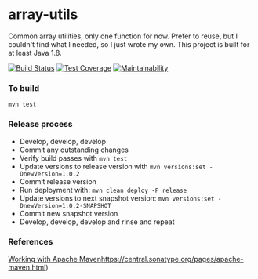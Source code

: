 # array-utils

Common array utilities, only one function for now. Prefer to reuse, but I
 couldn't find what I needed, so I just wrote my own. This project is built for
 at least Java 1.8.

[![Build Status](https://travis-ci.com/roycetech/array-utils.svg?branch=master)](https://travis-ci.com/roycetech/array-utils)
[![Test Coverage](https://api.codeclimate.com/v1/badges/6330244f9f409c00e60c/test_coverage)](https://codeclimate.com/github/roycetech/array-utils/test_coverage)
[![Maintainability](https://api.codeclimate.com/v1/badges/6330244f9f409c00e60c/maintainability)](https://codeclimate.com/github/roycetech/array-utils/maintainability)


### To build

`mvn test`



### Release process

- Develop, develop, develop
- Commit any outstanding changes
- Verify build passes with `mvn test`
- Update versions to release version with `mvn versions:set -DnewVersion=1.0.2`
- Commit release version
- Run deployment with: `mvn clean deploy -P release`
- Update versions to next snapshot version: `mvn versions:set -DnewVersion=1.0.2-SNAPSHOT`
- Commit new snapshot version
- Develop, develop, develop and rinse and repeat


### References

[Working with Apache Maven]()https://central.sonatype.org/pages/apache-maven.html)
